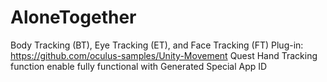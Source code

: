 # AloneTogether
Body Tracking (BT), Eye Tracking (ET), and Face Tracking (FT) Plug-in: https://github.com/oculus-samples/Unity-Movement 
Quest Hand Tracking function enable fully functional with Generated Special App ID

